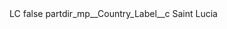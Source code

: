 <?xml version="1.0" encoding="UTF-8"?>
<CustomMetadata xmlns="http://soap.sforce.com/2006/04/metadata" xmlns:xsi="http://www.w3.org/2001/XMLSchema-instance" xmlns:xsd="http://www.w3.org/2001/XMLSchema">
    <label>LC</label>
    <protected>false</protected>
    <values>
        <field>partdir_mp__Country_Label__c</field>
        <value xsi:type="xsd:string">Saint Lucia</value>
    </values>
</CustomMetadata>
